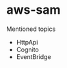 # aws-sam

Mentioned topics

<ul>
    <li>HttpApi</li>
    <li>Cognito</li>
    <li>EventBridge</li>
</ul>
